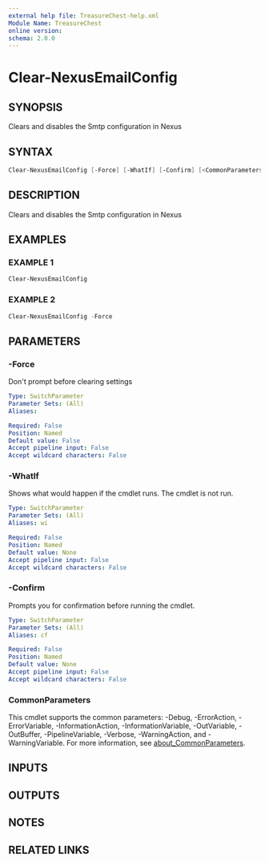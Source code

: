 ```yaml
---
external help file: TreasureChest-help.xml
Module Name: TreasureChest
online version:
schema: 2.0.0
---
```


# Clear-NexusEmailConfig

## SYNOPSIS

Clears and disables the Smtp configuration in Nexus

## SYNTAX

```powershell
Clear-NexusEmailConfig [-Force] [-WhatIf] [-Confirm] [<CommonParameters>]
```

## DESCRIPTION

Clears and disables the Smtp configuration in Nexus

## EXAMPLES

### EXAMPLE 1

```powershell
Clear-NexusEmailConfig
```

### EXAMPLE 2

```powershell
Clear-NexusEmailConfig -Force
```

## PARAMETERS

### -Force

Don't prompt before clearing settings

```yaml
Type: SwitchParameter
Parameter Sets: (All)
Aliases:

Required: False
Position: Named
Default value: False
Accept pipeline input: False
Accept wildcard characters: False
```

### -WhatIf

Shows what would happen if the cmdlet runs.
The cmdlet is not run.

```yaml
Type: SwitchParameter
Parameter Sets: (All)
Aliases: wi

Required: False
Position: Named
Default value: None
Accept pipeline input: False
Accept wildcard characters: False
```

### -Confirm

Prompts you for confirmation before running the cmdlet.

```yaml
Type: SwitchParameter
Parameter Sets: (All)
Aliases: cf

Required: False
Position: Named
Default value: None
Accept pipeline input: False
Accept wildcard characters: False
```

### CommonParameters

This cmdlet supports the common parameters: -Debug, -ErrorAction, -ErrorVariable, -InformationAction, -InformationVariable, -OutVariable, -OutBuffer, -PipelineVariable, -Verbose, -WarningAction, and -WarningVariable. For more information, see [about_CommonParameters](http://go.microsoft.com/fwlink/?LinkID=113216).

## INPUTS

## OUTPUTS

## NOTES

## RELATED LINKS
